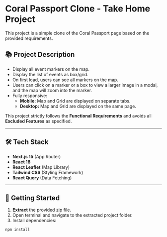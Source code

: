 # Coral Passport Clone - Take Home Project

This project is a simple clone of the Coral Passport page based on the provided requirements.

## 📚 Project Description

- Display all event markers on the map.
- Display the list of events as box/grid.
- On first load, users can see all markers on the map.
- Users can click on a marker or a box to view a larger image in a modal, and the map will zoom into the marker.
- Fully responsive:
  - **Mobile:** Map and Grid are displayed on separate tabs.
  - **Desktop:** Map and Grid are displayed on the same page.

This project strictly follows the **Functional Requirements** and avoids all **Excluded Features** as specified.

---

## 🛠 Tech Stack

- **Next.js 15** (App Router)
- **React 18**
- **React Leaflet** (Map Library)
- **Tailwind CSS** (Styling Framework)
- **React Query** (Data Fetching)

---

## 🚀 Getting Started

1. **Extract** the provided zip file.
2. Open terminal and navigate to the extracted project folder.
3. Install dependencies:

```bash
npm install
